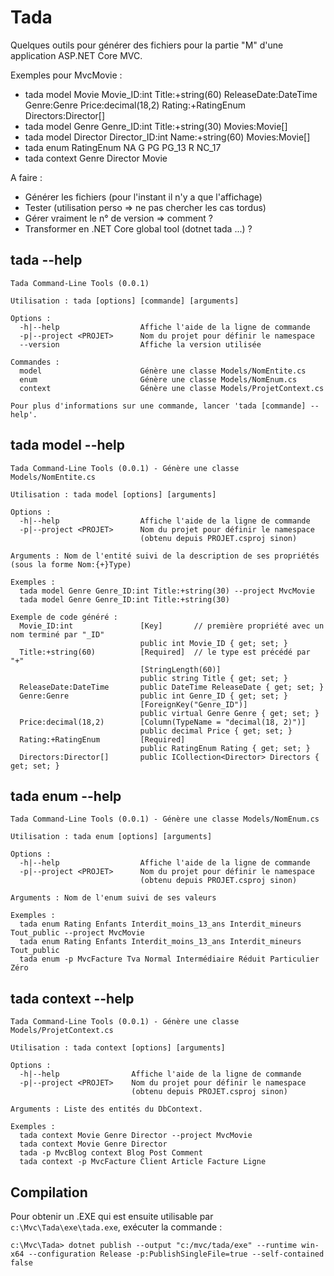 # Tada

Quelques outils pour générer des fichiers pour la partie "M" d'une application ASP.NET Core MVC.

Exemples pour MvcMovie :

* tada model Movie Movie_ID:int Title:+string(60) ReleaseDate:DateTime Genre:Genre Price:decimal(18,2) Rating:+RatingEnum Directors:Director[]
* tada model Genre Genre_ID:int Title:+string(30) Movies:Movie[]
* tada model Director Director_ID:int Name:+string(60) Movies:Movie[]
* tada enum RatingEnum NA G PG PG_13 R NC_17
* tada context Genre Director Movie

A faire :

* Générer les fichiers (pour l'instant il n'y a que l'affichage)
* Tester (utilisation perso => ne pas chercher les cas tordus)
* Gérer vraiment le n° de version => comment ?
* Transformer en .NET Core global tool (dotnet tada ...) ?


## tada --help

```
Tada Command-Line Tools (0.0.1)

Utilisation : tada [options] [commande] [arguments]

Options :
  -h|--help                  Affiche l'aide de la ligne de commande
  -p|--project <PROJET>      Nom du projet pour définir le namespace
  --version                  Affiche la version utilisée

Commandes :
  model                      Génère une classe Models/NomEntite.cs
  enum                       Génère une classe Models/NomEnum.cs
  context                    Génère une classe Models/ProjetContext.cs

Pour plus d'informations sur une commande, lancer 'tada [commande] --help'.
```


## tada model --help

```
Tada Command-Line Tools (0.0.1) - Génère une classe Models/NomEntite.cs

Utilisation : tada model [options] [arguments]

Options :
  -h|--help                  Affiche l'aide de la ligne de commande
  -p|--project <PROJET>      Nom du projet pour définir le namespace
                             (obtenu depuis PROJET.csproj sinon)

Arguments : Nom de l'entité suivi de la description de ses propriétés (sous la forme Nom:{+}Type)

Exemples :
  tada model Genre Genre_ID:int Title:+string(30) --project MvcMovie
  tada model Genre Genre_ID:int Title:+string(30)

Exemple de code généré :
  Movie_ID:int               [Key]       // première propriété avec un nom terminé par "_ID"
                             public int Movie_ID { get; set; }
  Title:+string(60)          [Required]  // le type est précédé par "+"
                             [StringLength(60)]
                             public string Title { get; set; }
  ReleaseDate:DateTime       public DateTime ReleaseDate { get; set; }
  Genre:Genre                public int Genre_ID { get; set; }
                             [ForeignKey("Genre_ID")]
                             public virtual Genre Genre { get; set; }
  Price:decimal(18,2)        [Column(TypeName = "decimal(18, 2)")]
                             public decimal Price { get; set; }
  Rating:+RatingEnum         [Required]
                             public RatingEnum Rating { get; set; }
  Directors:Director[]       public ICollection<Director> Directors { get; set; }
```


## tada enum --help

```
Tada Command-Line Tools (0.0.1) - Génère une classe Models/NomEnum.cs

Utilisation : tada enum [options] [arguments]

Options :
  -h|--help                  Affiche l'aide de la ligne de commande
  -p|--project <PROJET>      Nom du projet pour définir le namespace
                             (obtenu depuis PROJET.csproj sinon)

Arguments : Nom de l'enum suivi de ses valeurs

Exemples :
  tada enum Rating Enfants Interdit_moins_13_ans Interdit_mineurs Tout_public --project MvcMovie
  tada enum Rating Enfants Interdit_moins_13_ans Interdit_mineurs Tout_public
  tada enum -p MvcFacture Tva Normal Intermédiaire Réduit Particulier Zéro 
```


## tada context --help

```
Tada Command-Line Tools (0.0.1) - Génère une classe Models/ProjetContext.cs

Utilisation : tada context [options] [arguments]

Options :
  -h|--help                Affiche l'aide de la ligne de commande
  -p|--project <PROJET>    Nom du projet pour définir le namespace
                           (obtenu depuis PROJET.csproj sinon)

Arguments : Liste des entités du DbContext.

Exemples :
  tada context Movie Genre Director --project MvcMovie
  tada context Movie Genre Director
  tada -p MvcBlog context Blog Post Comment
  tada context -p MvcFacture Client Article Facture Ligne
```


## Compilation

Pour obtenir un .EXE qui est ensuite utilisable par `c:\Mvc\Tada\exe\tada.exe`, exécuter la commande :

```
c:\Mvc\Tada> dotnet publish --output "c:/mvc/tada/exe" --runtime win-x64 --configuration Release -p:PublishSingleFile=true --self-contained false
```
